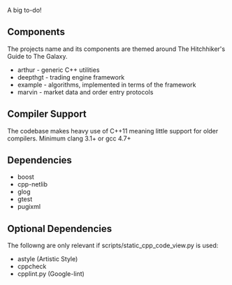 A big to-do!

Components
--------------------
The projects name and its components are themed around The Hitchhiker's Guide to The Galaxy.

 * arthur - generic C++ utilities
 * deepthgt - trading engine framework
 * example - algorithms, implemented in terms of the framework
 * marvin - market data and order entry protocols

Compiler Support
--------------------
The codebase makes heavy use of C++11 meaning little support for older compilers. Minimum clang 3.1+ or gcc 4.7+

Dependencies        
--------------------
 * boost
 * cpp-netlib
 * glog
 * gtest
 * pugixml

Optional Dependencies
-------------------
The followng are only relevant if scripts/static_cpp_code_view.py is used:
 * astyle (Artistic Style)
 * cppcheck
 * cpplint.py (Google-lint)
